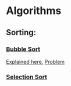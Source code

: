 # Algorithms

## Sorting:
### [Bubble Sort](https://github.com/ErenErdogan46/Algorithms/blob/main/bubbleSort.cpp)
[Explained here.](https://erener.gumroad.com/l/mpyfy)
[Problem](https://szkopul.edu.pl/problemset/problem/10wspanialych/site/?key=statement)
### [Selection Sort](https://github.com/ErenErdogan46/Algorithms/blob/main/selectionSort.cpp)
